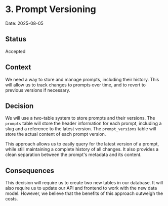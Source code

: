 # 3. Prompt Versioning

Date: 2025-08-05

## Status

Accepted

## Context

We need a way to store and manage prompts, including their history. This will allow us to track changes to prompts over time, and to revert to previous versions if necessary.

## Decision

We will use a two-table system to store prompts and their versions. The `prompts` table will store the header information for each prompt, including a slug and a reference to the latest version. The `prompt_versions` table will store the actual content of each prompt version.

This approach allows us to easily query for the latest version of a prompt, while still maintaining a complete history of all changes. It also provides a clean separation between the prompt's metadata and its content.

## Consequences

This decision will require us to create two new tables in our database. It will also require us to update our API and frontend to work with the new data model. However, we believe that the benefits of this approach outweigh the costs.
